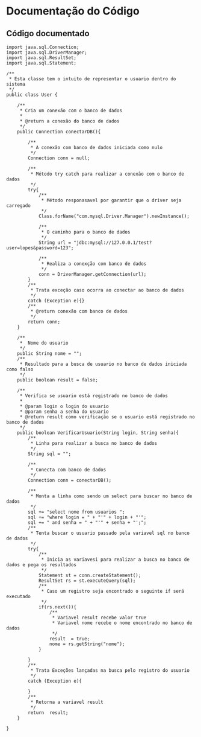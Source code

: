 # Documentação do Código

## Código documentado

    import java.sql.Connection;
    import java.sql.DriverManager;
    import java.sql.ResultSet;
    import java.sql.Statement;

    /**
     * Esta classe tem o intuito de representar o usuario dentro do sistema
     */
    public class User {

        /**
         * Cria um conexão com o banco de dados
         *
         * @return a conexão do banco de dados
         */
        public Connection conectarDB(){

            /**
             * A conexão com banco de dados iniciada como nulo
             */
            Connection conn = null;

            /**
             * Método try catch para realizar a conexão com o banco de dados
             */
            try{
                /**
                 * Método responasavel por garantir que o driver seja carregado
                 */
                Class.forName("com.mysql.Driver.Manager").newInstance();

                /**
                 * O caminho para o banco de dados
                 */
                String url = "jdbc:mysql://127.0.0.1/test?user=lopes&password=123";

                /**
                 * Realiza a conexção com banco de dados
                 */
                conn = DriverManager.getConnection(url);
            }
            /**
             * Trata exceção caso ocorra ao conectar ao banco de dados
             */
            catch (Exception e){}
            /**
             * @return conexão com banco de dados
             */
            return conn;
        }

        /**
         *  Nome do usuario
         */
        public String nome = "";
        /**
         * Resultado para a busca de usuario no banco de dados iniciada como falso
         */
        public boolean result = false;

        /**
         * Verifica se usuario está registrado no banco de dados
         *
         * @param login o login do usuario
         * @param senha a senha do usuario
         * @return result como verificação se o usuario está registrado no banco de dados
         */
        public boolean VerificarUsuario(String login, String senha){
            /**
             * Linha para realizar a busca no banco de dados
             */
            String sql = "";

            /**
             * Conecta com banco de dados
             */
            Connection conn = conectarDB();

            /**
             * Monta a linha como sendo um select para buscar no banco de dados
             */
            sql += "select nome from usuarios ";
            sql += "where login = " + "'" + login + "'";
            sql += " and senha = " + "'" + senha + "';";
            /**
             * Tenta buscar o usuario passado pela variavel sql no banco de dados
             */
            try{
                /**
                 * Inicia as variavesi para realizar a busca no banco de dados e pega os resultados
                 */
                Statement st = conn.createStatement();
                ResultSet rs = st.executeQuery(sql);
                /**
                 * Caso um registro seja encontrado o seguinte if será executado
                 */
                if(rs.next()){
                    /**
                     * Variavel result recebe valor true
                     * Variavel nome recebe o nome encontrado no banco de dados
                     */
                    result  = true;
                    nome = rs.getString("nome");
                }

            }
            /**
             * Trata Exceções lançadas na busca pelo registro do usuario
             */
            catch (Exception e){

            }
            /**
             * Retorna a variavel result
             */
            return  result;
        }

    }
